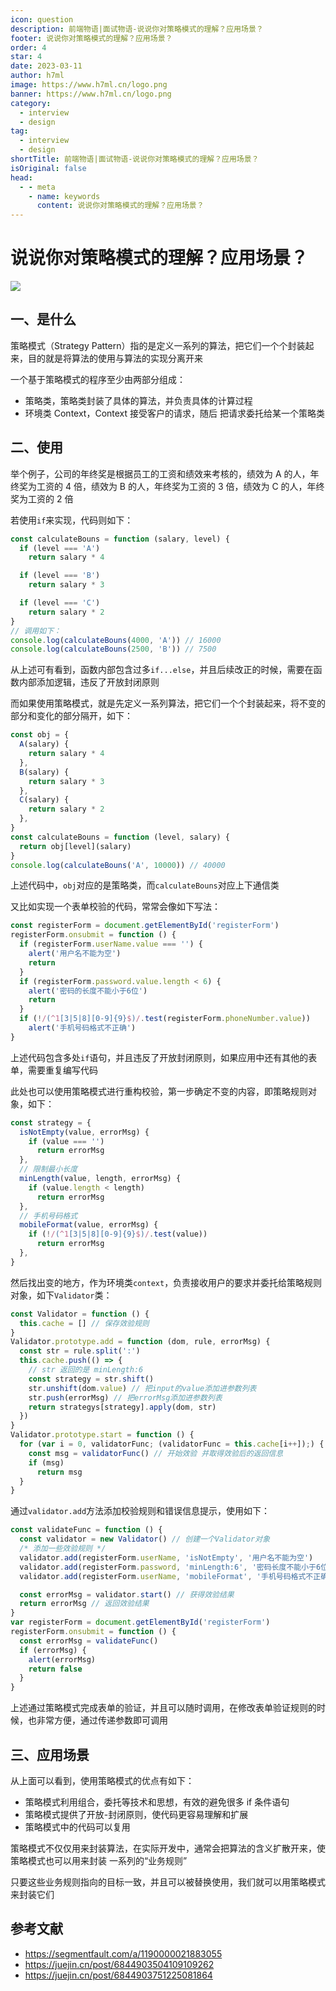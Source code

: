 ```yaml
---
icon: question
description: 前端物语|面试物语-说说你对策略模式的理解？应用场景？
footer: 说说你对策略模式的理解？应用场景？
order: 4
star: 4
date: 2023-03-11
author: h7ml
image: https://www.h7ml.cn/logo.png
banner: https://www.h7ml.cn/logo.png
category:
  - interview
  - design
tag:
  - interview
  - design
shortTitle: 前端物语|面试物语-说说你对策略模式的理解？应用场景？
isOriginal: false
head:
  - - meta
    - name: keywords
      content: 说说你对策略模式的理解？应用场景？
---
```


# 说说你对策略模式的理解？应用场景？

![](https://nakoruru.h7ml.cn/httpproxy/static.5ibug.net/vitepress/assets/images/interview/e4aad950-3cb2-11ec-8e64-91fdec0f05a1.png)

## 一、是什么

策略模式（Strategy Pattern）指的是定义一系列的算法，把它们一个个封装起来，目的就是将算法的使用与算法的实现分离开来

一个基于策略模式的程序至少由两部分组成：

- 策略类，策略类封装了具体的算法，并负责具体的计算过程
- 环境类 Context，Context 接受客户的请求，随后 把请求委托给某一个策略类

## 二、使用

举个例子，公司的年终奖是根据员工的工资和绩效来考核的，绩效为 A 的人，年终奖为工资的 4 倍，绩效为 B 的人，年终奖为工资的 3 倍，绩效为 C 的人，年终奖为工资的 2 倍

若使用`if`来实现，代码则如下：

```js
const calculateBouns = function (salary, level) {
  if (level === 'A')
    return salary * 4

  if (level === 'B')
    return salary * 3

  if (level === 'C')
    return salary * 2
}
// 调用如下：
console.log(calculateBouns(4000, 'A')) // 16000
console.log(calculateBouns(2500, 'B')) // 7500
```

从上述可有看到，函数内部包含过多`if...else`，并且后续改正的时候，需要在函数内部添加逻辑，违反了开放封闭原则

而如果使用策略模式，就是先定义一系列算法，把它们一个个封装起来，将不变的部分和变化的部分隔开，如下：

```js
const obj = {
  A(salary) {
    return salary * 4
  },
  B(salary) {
    return salary * 3
  },
  C(salary) {
    return salary * 2
  },
}
const calculateBouns = function (level, salary) {
  return obj[level](salary)
}
console.log(calculateBouns('A', 10000)) // 40000
```

上述代码中，`obj`对应的是策略类，而`calculateBouns`对应上下通信类

又比如实现一个表单校验的代码，常常会像如下写法：

```js
const registerForm = document.getElementById('registerForm')
registerForm.onsubmit = function () {
  if (registerForm.userName.value === '') {
    alert('用户名不能为空')
    return
  }
  if (registerForm.password.value.length < 6) {
    alert('密码的长度不能小于6位')
    return
  }
  if (!/(^1[3|5|8][0-9]{9}$)/.test(registerForm.phoneNumber.value))
    alert('手机号码格式不正确')
}
```

上述代码包含多处`if`语句，并且违反了开放封闭原则，如果应用中还有其他的表单，需要重复编写代码

此处也可以使用策略模式进行重构校验，第一步确定不变的内容，即策略规则对象，如下：

```js
const strategy = {
  isNotEmpty(value, errorMsg) {
    if (value === '')
      return errorMsg
  },
  // 限制最小长度
  minLength(value, length, errorMsg) {
    if (value.length < length)
      return errorMsg
  },
  // 手机号码格式
  mobileFormat(value, errorMsg) {
    if (!/(^1[3|5|8][0-9]{9}$)/.test(value))
      return errorMsg
  },
}
```

然后找出变的地方，作为环境类`context`，负责接收用户的要求并委托给策略规则对象，如下`Validator`类：

```js
const Validator = function () {
  this.cache = [] // 保存效验规则
}
Validator.prototype.add = function (dom, rule, errorMsg) {
  const str = rule.split(':')
  this.cache.push(() => {
    // str 返回的是 minLength:6
    const strategy = str.shift()
    str.unshift(dom.value) // 把input的value添加进参数列表
    str.push(errorMsg) // 把errorMsg添加进参数列表
    return strategys[strategy].apply(dom, str)
  })
}
Validator.prototype.start = function () {
  for (var i = 0, validatorFunc; (validatorFunc = this.cache[i++]);) {
    const msg = validatorFunc() // 开始效验 并取得效验后的返回信息
    if (msg)
      return msg
  }
}
```

通过`validator.add`方法添加校验规则和错误信息提示，使用如下：

```js
const validateFunc = function () {
  const validator = new Validator() // 创建一个Validator对象
  /* 添加一些效验规则 */
  validator.add(registerForm.userName, 'isNotEmpty', '用户名不能为空')
  validator.add(registerForm.password, 'minLength:6', '密码长度不能小于6位')
  validator.add(registerForm.userName, 'mobileFormat', '手机号码格式不正确')

  const errorMsg = validator.start() // 获得效验结果
  return errorMsg // 返回效验结果
}
var registerForm = document.getElementById('registerForm')
registerForm.onsubmit = function () {
  const errorMsg = validateFunc()
  if (errorMsg) {
    alert(errorMsg)
    return false
  }
}
```

上述通过策略模式完成表单的验证，并且可以随时调用，在修改表单验证规则的时候，也非常方便，通过传递参数即可调用

## 三、应用场景

从上面可以看到，使用策略模式的优点有如下：

- 策略模式利用组合，委托等技术和思想，有效的避免很多 if 条件语句
- 策略模式提供了开放-封闭原则，使代码更容易理解和扩展
- 策略模式中的代码可以复用

策略模式不仅仅用来封装算法，在实际开发中，通常会把算法的含义扩散开来，使策略模式也可以用来封装 一系列的“业务规则”

只要这些业务规则指向的目标一致，并且可以被替换使用，我们就可以用策略模式来封装它们

## 参考文献

- <https://segmentfault.com/a/1190000021883055>
- <https://juejin.cn/post/6844903504109109262>
- <https://juejin.cn/post/6844903751225081864>
